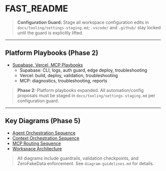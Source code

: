 # FAST_README

> **Configuration Guard:** Stage all workspace configuration edits in `docs/tooling/settings-staging.md`; `.vscode/` and `.github/` stay locked until the guard is explicitly lifted.

---

## Platform Playbooks (Phase 2)

- [Supabase, Vercel, MCP Playbooks](docs/tooling/platform-playbooks.md)
  - Supabase: CLI, logs, auth guard, edge deploy, troubleshooting
  - Vercel: build, deploy, validation, troubleshooting
  - MCP: diagnostics, troubleshooting, reports

> **Phase 2:** Platform playbooks expanded. All automation/config proposals must be staged in `docs/tooling/settings-staging.md` per configuration guard.

---

## Key Diagrams (Phase 5)

- [Agent Orchestration Sequence](docs/tooling/agent-orchestration.mmd)
- [Context Orchestration Sequence](docs/tooling/context-orchestration.mmd)
- [MCP Routing Sequence](docs/tooling/mcp-routing-sequence.mmd)
- [Workspace Architecture](docs/tooling/workspace-architecture.mmd)

> All diagrams include guardrails, validation checkpoints, and ZeroFakeData enforcement. See `diagram-guidelines.md` for details.

